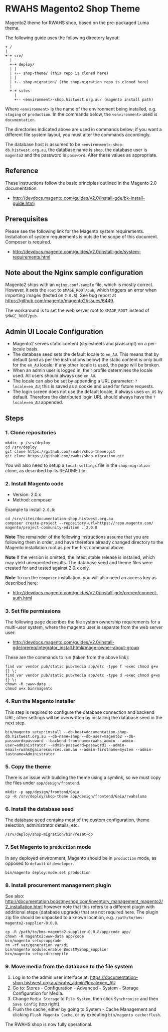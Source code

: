 # RWAHS Magento2 Shop Theme

Magento2 theme for RWAHS shop, based on the pre-packaged Luma theme.

The following guide uses the following directory layout:

```
+ /
|
+-+ srv/
  |
  +-+ deploy/
  | |
  | +-- shop-theme/ (this repo is cloned here)
  | |
  | +-- shop-migration/ (the shop-migration repo is cloned here)
  |
  +-+ sites
    |
    +-- <environment>-shop.histwest.org.au/ (magento install path)
```

Where `<environment>` is the name of the environment being installed, e.g. `staging` or `production`.  In the commands 
below, the `<environment>` used is `documentation`.

The directories indicated above are used in commands below; if you want a different file system layout, you must alter 
the commands accordingly.

The database host is assumed to be `<environment>-shop-db.histwest.org.au`, the database name is `shop`, the database 
user is `magento2` and the password is `password`.  Alter these values as appropriate.

## Reference

These instructions follow the basic principles outlined in the Magento 2.0 documentation:

* http://devdocs.magento.com/guides/v2.0/install-gde/bk-install-guide.html

## Prerequisites

Please see the following link for the Magento system requirements.  Installation of system requirements is outside the
scope of this document.  Composer is required.

* http://devdocs.magento.com/guides/v2.0/install-gde/system-requirements.html

## Note about the Nginx sample configuration

Magento2 ships with an `nginx.conf.sample` file, which is mostly correct.  However, it sets the `root` to 
`$MAGE_ROOT/pub`, which triggers an error when importing images (tested on `2.0.8`).  See bug report at 
https://github.com/magento/magento2/issues/6449.

The workaround is to set the web server root to `$MAGE_ROOT` instead of `$MAGE_ROOT/pub`.

## Admin UI Locale Configuration

* Magento2 serves static content (stylesheets and javascript) on a per-locale basis.
* The database seed sets the default locale to `en_AU`.  This means that by default (and as per the instructions below)
  the static content is only built for the `en_AU` locale; if any other locale is used, the page will be broken.
* When an admin user is logged in, their profile determines the locale used.  All users should always use `en_AU`.
* The locale can also be set by appending a URL parameter: `?locale=en_AU`; this is saved as a cookie and used for 
  future requests.
* The login screen does not use the default locale, it always uses `en_US` by default.  Therefore the distributed login
  URL should always have the `?locale=en_AU` appended.

## Steps

### 1. Clone repositories

```
mkdir -p /srv/deploy
cd /srv/deploy
git clone https://github.com/rwahs/shop-theme.git
git clone https://github.com/rwahs/shop-migration.git
```

You will also need to setup a `local-settings` file in the `shop-migration` clone, as described by its README file.

### 2. Install Magento code

* Version: 2.0.x
* Method: composer

Example to install `2.0.8`:

```
cd /srv/sites/documentation-shop.histwest.org.au
composer create-project --repository-url=https://repo.magento.com/ magento/project-community-edition . 2.0.8
```

**Note** The remainder of the following instructions assume that you are following them in order, and have therefore 
already changed directory to the Magento installation root as per the first command above.

**Note** If the version is omitted, the latest stable release is installed, which may yield unexpected results.  The 
database seed and theme files were created for and tested against 2.0.x only.

**Note** To run the `composer` installation, you will also need an access key as described here:
 
* http://devdocs.magento.com/guides/v2.0/install-gde/prereq/connect-auth.html

### 3. Set file permissions

The following page describes the file system ownership requirements for a multi-user system, where the magento user is
separate from the web server user:

* http://devdocs.magento.com/guides/v2.0/install-gde/prereq/integrator_install.html#mage-owner-about-group

These are the commands to run (taken from the above link):

```
find var vendor pub/static pub/media app/etc -type f -exec chmod g+w {} \;
find var vendor pub/static pub/media app/etc -type d -exec chmod g+ws {} \;
chown -R :www-data .
chmod u+x bin/magento
```

### 4. Run the Magento installer

This step is required to configure the database connection and backend URL; other settings will be overwritten by 
installing the database seed in the next step.

```
bin/magento setup:install --db-host=documentation-shop-db.histwest.org.au --db-name=shop --db-user=magento2 --db-password=password --backend-frontname=rwahs_admin --admin-user=administrator --admin-password=password1 --admin-email=rwahs@gaiaresources.com.au --admin-firstname=System --admin-lastname=Administrator 
```

### 5. Copy the theme

There is an issue with building the theme using a symlink, so we must copy the files under `app/design/frontend`.

```
mkdir -p app/design/frontend/Gaia
cp -R /srv/deploy/shop-theme app/design/frontend/Gaia/rwahsluma
```

### 6. Install the database seed

The database seed contains most of the custom configuration, theme selection, administrator details, etc.

```
/srv/deploy/shop-migration/bin/reset-db
```

### 7. Set Magento to `production` mode

In any deployed environment, Magento should be in `production` mode, as opposed to `default` or `developer`.  

```
bin/magento deploy:mode:set production
```

### 8. Install procurement management plugin

See also: http://documentation.boostmyshop.com/inventory_management_magento2/2_installation.html however note that this
refers to a different plugin with additional steps (database upgrade) that are not required here.  The plugin zip file 
should be unpacked to a known location, e.g. `/path/to/bms-magento2-supplier-0.0.8`.

```
cp -R /path/to/bms-magento2-supplier-0.0.8/app/code app/
chown -R magento2:www-data app/code
bin/magento setup:upgrade
rm -rf var/generation var/di
bin/magento module:enable BoostMyShop_Supplier
bin/magento setup:di:compile
```

### 9. Move media from the database to the file system

1. Log in to the admin user interface at: https://documentation-shop.histwest.org.au/rwahs_admin?locale=en_AU
2. Go to: Stores - Configuration - Advanced - System - Storage Configuration for Media.
3. Change `Media Storage` to `File System`, then click `Synchronize` and then `Save Config` (top right).
4. Flush the cache, either by going to System - Cache Management and clicking `Flush Magento Cache`, or by executing 
   `bin/magento cache:flush`.

The RWAHS shop is now fully operational.
